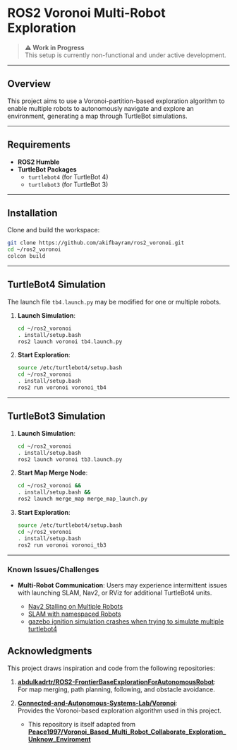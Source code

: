 # ROS2 Voronoi Multi-Robot Exploration

> **⚠️ Work in Progress**  
> This setup is currently non-functional and under active development. 

---

## Overview

This project aims to use a Voronoi-partition-based exploration algorithm to enable multiple robots to autonomously navigate and explore an environment, generating a map through TurtleBot simulations.

---

## Requirements

- **ROS2 Humble**
- **TurtleBot Packages**
  - `turtlebot4` (for TurtleBot 4)
  - `turtlebot3` (for TurtleBot 3)

---

## Installation

Clone and build the workspace:

```bash
git clone https://github.com/akifbayram/ros2_voronoi.git
cd ~/ros2_voronoi
colcon build
```

---

## TurtleBot4 Simulation

The launch file `tb4.launch.py` may be modified for one or multiple robots.

1. **Launch Simulation**:
   ```bash
   cd ~/ros2_voronoi
   . install/setup.bash
   ros2 launch voronoi tb4.launch.py
   ```

2. **Start Exploration**:
   ```bash
   source /etc/turtlebot4/setup.bash
   cd ~/ros2_voronoi
   . install/setup.bash
   ros2 run voronoi voronoi_tb4
   ```

---

## TurtleBot3 Simulation

1. **Launch Simulation**:
   ```bash
   cd ~/ros2_voronoi
   . install/setup.bash
   ros2 launch voronoi tb3.launch.py
   ```

2. **Start Map Merge Node**:
   ```bash
   cd ~/ros2_voronoi && 
   . install/setup.bash && 
   ros2 launch merge_map merge_map_launch.py 
   ```

3. **Start Exploration**:
   ```bash
   source /etc/turtlebot4/setup.bash
   cd ~/ros2_voronoi
   . install/setup.bash
   ros2 run voronoi voronoi_tb3
   ```

---

### Known Issues/Challenges

- **Multi-Robot Communication**: Users may experience intermittent issues with launching SLAM, Nav2, or RViz for additional TurtleBot4 units.

    - [Nav2 Stalling on Multiple Robots](https://github.com/ros-navigation/navigation2/issues/4350)
    - [SLAM with namespaced Robots](https://github.com/turtlebot/turtlebot4/issues/159)
    - [gazebo ignition simulation crashes when trying to simulate multiple turtlebot4 ](https://github.com/turtlebot/turtlebot4_simulator/issues/60)


## **Acknowledgments**

This project draws inspiration and code from the following repositories:

1. [**abdulkadrtr/ROS2-FrontierBaseExplorationForAutonomousRobot**](https://github.com/abdulkadrtr/ROS2-FrontierBaseExplorationForAutonomousRobot):  
   For map merging, path planning, following, and obstacle avoidance.

2. [**Connected-and-Autonomous-Systems-Lab/Voronoi**](https://github.com/Connected-and-Autonomous-Systems-Lab/voronoi):  
   Provides the Voronoi-based exploration algorithm used in this project.  
   - This repository is itself adapted from [**Peace1997/Voronoi_Based_Multi_Robot_Collaborate_Exploration_Unknow_Enviroment**](https://github.com/Peace1997/Voronoi_Based_Multi_Robot_Collaborate_Exploration_Unknow_Enviroment/tree/master)